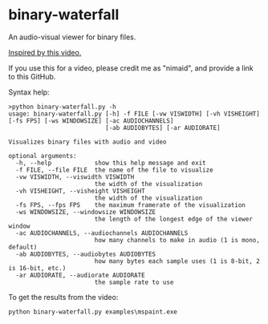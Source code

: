 # binary-waterfall
An audio-visual viewer for binary files.
 
[Inspired by this video.](https://www.youtube.com/watch?v=NFe0aGO9-TE)

If you use this for a video, please credit me as "nimaid", and provide a link to this GitHub.

Syntax help:
```
>python binary-waterfall.py -h
usage: binary-waterfall.py [-h] -f FILE [-vw VISWIDTH] [-vh VISHEIGHT] [-fs FPS] [-ws WINDOWSIZE] [-ac AUDIOCHANNELS]
                           [-ab AUDIOBYTES] [-ar AUDIORATE]

Visualizes binary files with audio and video

optional arguments:
  -h, --help            show this help message and exit
  -f FILE, --file FILE  the name of the file to visualize
  -vw VISWIDTH, --viswidth VISWIDTH
                        the width of the visualization
  -vh VISHEIGHT, --visheight VISHEIGHT
                        the width of the visualization
  -fs FPS, --fps FPS    the maximum framerate of the visualization
  -ws WINDOWSIZE, --windowsize WINDOWSIZE
                        the length of the longest edge of the viewer window
  -ac AUDIOCHANNELS, --audiochannels AUDIOCHANNELS
                        how many channels to make in audio (1 is mono, default)
  -ab AUDIOBYTES, --audiobytes AUDIOBYTES
                        how many bytes each sample uses (1 is 8-bit, 2 is 16-bit, etc.)
  -ar AUDIORATE, --audiorate AUDIORATE
                        the sample rate to use
```

To get the results from the video:
```
python binary-waterfall.py examples\mspaint.exe
```